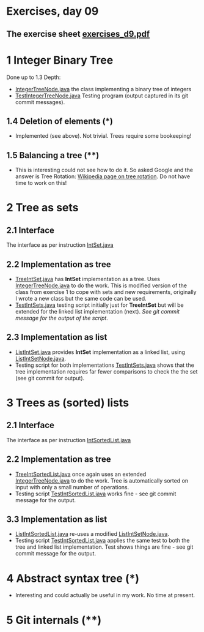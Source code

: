 # Exercises, day 09

## The exercise sheet [exercises_d9.pdf](exercises_d9.pdf) 

# 1 Integer Binary Tree

Done up to 1.3 Depth:
* [IntegerTreeNode.java](1_Integer_Binary_Tree/IntegerTreeNode.java) the class implementing a binary tree of integers
* [TestIntegerTreeNode.java](1_Integer_Binary_Tree/TestIntegerTreeNode.java) Testing program (output captured in its git commit messages).


## 1.4 Deletion of elements (*)
* Implemented (see above). Not trivial. Trees require some bookeeping!

## 1.5 Balancing a tree (**)
* This is interesting could not see how to do it. So asked Google and the answer
is Tree Rotation: [Wikipedia page on tree rotation](http://en.wikipedia.org/wiki/Tree_rotation). Do not
have time to work on this!

# 2 Tree as sets

## 2.1 Interface

The interface as per instruction [IntSet.java](2_Trees_as_Sets/IntSet.java)

## 2.2 Implementation as tree

* [TreeIntSet.java](2_Trees_as_Sets/TreeIntSet.java) has **IntSet** implementation as a tree. Uses 
  [IntegerTreeNode.java](2_Trees_as_Sets/IntegerTreeNode.java) to do the work. This is modified
  version of the class from exercise 1 to cope with sets and new requirements, originally I wrote
  a new class but the same code can be used.
* [TestIntSets.java](2_Trees_as_Sets/TestIntSets.java) testing script initially just for **TreeIntSet** but
  will be extended for the linked list implementation (next). *See git commit message for the output
  of the script*.


## 2.3 Implementation as list

* [ListIntSet.java](2_Trees_as_Sets/ListIntSet.java) provides **IntSet** implementation as a linked list,
  using [ListIntSetNode.java](2_Trees_as_Sets/ListIntSetNode.java). 
* Testing script for both implementations [TestIntSets.java](2_Trees_as_Sets/TestIntSets.java) shows
  that the tree implementation requires far fewer comparisons to check the the set (see git commit for output).

# 3 Trees as (sorted) lists

## 2.1 Interface

The interface as per instruction [IntSortedList.java](2_Trees_as_Sets/IntSortedList.java)

## 2.2 Implementation as tree

* [TreeIntSortedList.java](2_Trees_as_Sets/TreeIntSortedList.java) once again uses an extended
  [IntegerTreeNode.java](2_Trees_as_Sets/IntegerTreeNode.java) to do the work. Tree is
  automatically sorted on input with only a small number of operations.
* Testing script [TestIntSortedList.java](2_Trees_as_Sets/TestIntSortedList.java) works
  fine - see git commit message for the output.

## 3.3 Implementation as list

* [ListIntSortedList.java](2_Trees_as_Sets/ListIntSortedList.java) re-uses a modified
  [ListIntSetNode.java](2_Trees_as_Sets/ListIntSetNode.java).
* Testing script [TestIntSortedList.java](2_Trees_as_Sets/TestIntSortedList.java) applies
  the same test to both the tree and linked list implementation. Test shows things are
  fine - see git commit message for the output.



# 4 Abstract syntax tree (*)

* Interesting and could actually be useful in my work. No time at present.


# 5 Git internals (**)
  



